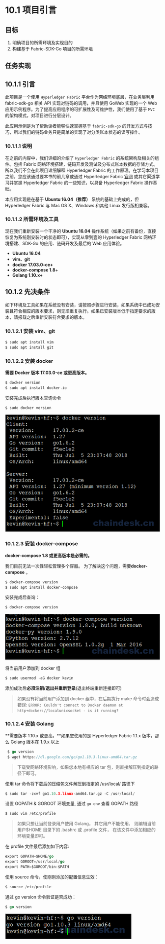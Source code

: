 # 10.1 项目引言

## 目标

1.  明确项目的所需环境及实现目的
2.  构建基于 Fabric-SDK-Go 项目的所需环境

## 任务实现

## 10.1.1 引言

此项目是一个使用 `Hyperledger Fabric` 平台作为网络环境底层，在业务层利用 fabric-sdk-go 相关 API 实现对链码的调用，并且使用 GoWeb 实现的一个 Web 应用示例程序。为了提高应用程序的可扩展性及可维护性，我们使用了基于 `MVC` 的架构模式，对项目进行分层设计。

此应用示例是为了帮助读者能够快速掌握基于 `fabric-sdk-go` 的开发方式与技巧，所以我们的链码业务只是简单的实现了对分类账本状态的读写操作。

### 10.1.1.1 说明

在之前的内容中，我们详细的介绍了 `Hyperledger Fabric` 的系统架构及相关的组件。包括 Fabric 网络环境搭建，链码开发及测试及分布式账本数据的存储方式。所以我们不会在此项目详细解释 Hyperledger Fabric 的工作原理。在学习本项目之前，您应该通过要本书的前几章或通过 Hyperledger Fabric [官网](https://hyperledger-fabric.readthedocs.io/en/release-1.2/whatis.html) 或其它渠道学习并掌握 Hyperledger Fabric 的一些知识，以具备 Hyperledger Fabric 操作基础。

本应用实现是在基于 **Ubuntu 16.04（推荐）** 系统的基础上完成的，但 Hyperledger Fabric 与 Mac OS X、Windows 和其他 Linux 发行版相兼容。

### 10.1.1.2 所需环境及工具

现在我们重新安装一个干净的 **Ubuntu 16.04** 操作系统（如果之前有备份，直接恢复为系统刚安装时的状态即可），实现从零到壹的 Hyperledger Fabric 网络环境搭建、SDK-Go 的应用、链码开发及最后的 Web 应用体验。

*   **Ubuntu 16.04**
*   **vim、git**
*   **docker 17.03.0-ce+**
*   **docker-compose 1.8**+
*   **Golang 1.10.x+**

## 10.1.2 先决条件

如下环境及工具如果在系统没有安装，请按照步骤进行安装，如果系统中已成功安装且符合相应的版本要求，则无须重复执行。如果已安装版本低于指定要求的版本，请报载之后重新安装符合要求的版本。

### 10.1.2.1 安装 vim、git

```go
$ sudo apt install vim
$ sudo apt install git 
```

### 10.1.2.2 安装 docker

**需要 Docker 版本 17.03.0-ce 或更高版本。**

```go
$ docker version 
$ sudo apt install docker.io 
```

安装完成后执行版本查询命令

```go
$ sudo docker version 
```

![docker 版本](img/0bcb951ceda1e9427406bbff653b3c01.jpg)

### 10.1.2.3 安装 docker-compose

**docker-compose 1.8 或更高版本是必需的。**

我们目前无法一次性轻松管理多个容器。 为了解决这个问题，需要**docker-compose** 。

```go
$ docker-compose version 
$ sudo apt install docker-compose 
```

安装完成后查询：

```go
$ docker-compose version 
```

![docker-compose 版本](img/cc2efa018a21a6a1e2b19bdff19e77b0.jpg)

将当前用户添加到 docker 组

```go
$ sudo usermod -aG docker kevin 
```

添加成功后**必须注销/退出并重新登录**(退出终端重新连接即可)

> 如果没有将当前用户添加到 docker 组中，在后期执行 make 命令时会造成错误: `ERROR: Couldn't connect to Docker daemon at http+docker://localunixsocket - is it running?`

### 10.1.2.4 安装 Golang

**需要版本 1.10.x 或更高。**如果您使用的是 Hyperledger Fabric 1.1.x 版本，那么 Golang 版本在 1.9.x 以上

```go
 $ go version 
 $ wget https://dl.google.com/go/go1.10.3.linux-amd64.tar.gz 
```

> 下载受网络环境影响，如果您本地有相应的 tar 包，则直接解压到指定的路径下即可。

使用 tar 命令将下载后的压缩包文件解压到指定的 /usr/local/ 路径下

```go
$ sudo tar -zxvf go1.10.3.linux-amd64.tar.gz -C /usr/local/ 
```

设置 GOPATH & GOROOT 环境变量, 通过 `go env` 查看 GOPATH 路径

```go
$ sudo vim /etc/profile 
```

> 如果只想让当前登录用户使用 Golang， 其它用户不能使用， 则编辑当前用户$HOME 目录下的 .bashrc 或 .profile 文件， 在该文件中添加相应的环境变量即可。

在 profile 文件最后添加如下内容:

```go
export GOPATH=$HOME/go
export GOROOT=/usr/local/go
export PATH=$GOROOT/bin:$PATH 
```

使用 source 命令，使刚刚添加的配置信息生效：

```go
$ source /etc/profile 
```

通过 go version 命令验证是否成功：

```go
$ go version 
```

![Go 版本](img/0019de4439e04d68891d041ab86d63a3.jpg)
